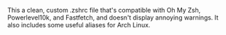 This a clean, custom .zshrc file that's compatible with Oh My Zsh, Powerlevel10k, and Fastfetch, and doesn't display annoying warnings. It also includes some useful aliases for Arch Linux.
